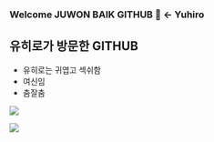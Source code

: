 ### Welcome JUWON BAIK GITHUB 🐷 <- Yuhiro

## 유히로가 방문한 GITHUB

- 유히로는 귀엽고 섹쉬함
- 여신임
- 춤잘춤


<a href="https://hits.seeyoufarm.com"><img src="https://hits.seeyoufarm.com/api/count/incr/badge.svg?url=https%3A%2F%2Fgithub.com%2FBAIKJUWON&count_bg=%23B211DE&title_bg=%23971CCE&icon=&icon_color=%23E7E7E7&title=hits&edge_flat=false"/></a>

<a href="https://bj.afreecatv.com/dmstj3715" target="_blank"><img src="https://img.shields.io/badge/Yuhiro pig-배경색?style=뱃지모양&logo=로고&logoColor=#50bcdf "/></a>

